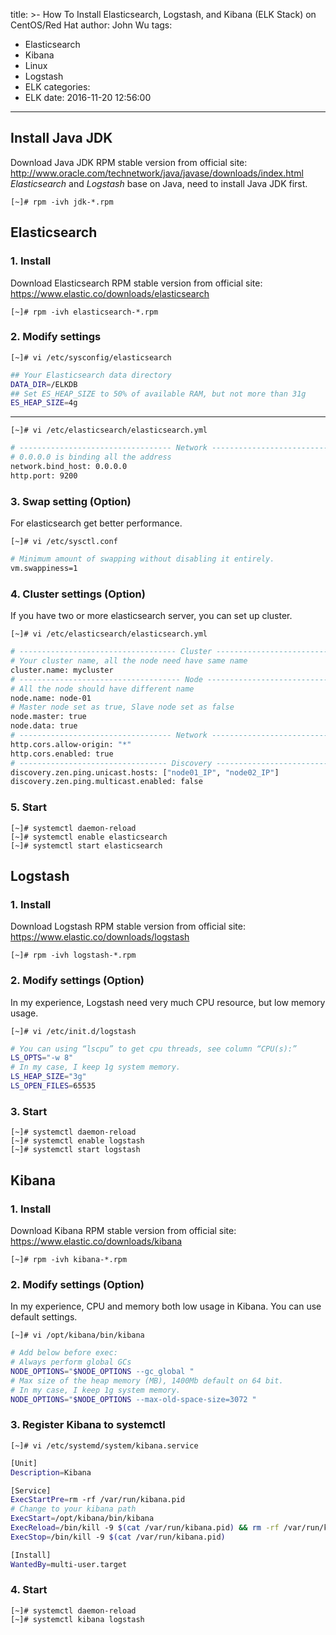 title: >-
  How To Install Elasticsearch, Logstash, and Kibana (ELK Stack) on CentOS/Red
  Hat
author: John Wu
tags:
  - Elasticsearch
  - Kibana
  - Linux
  - Logstash
  - ELK
categories:
  - ELK
date: 2016-11-20 12:56:00
---
## Install Java JDK
Download Java JDK RPM stable version from official site: http://www.oracle.com/technetwork/java/javase/downloads/index.html
*Elasticsearch* and *Logstash* base on Java, need to install Java JDK first.
``` 
[~]# rpm -ivh jdk-*.rpm
```
## Elasticsearch

### 1. Install
Download Elasticsearch RPM stable version from official site:
https://www.elastic.co/downloads/elasticsearch
``` 
[~]# rpm -ivh elasticsearch-*.rpm
```

### 2. Modify settings
``` 
[~]# vi /etc/sysconfig/elasticsearch
```
``` bash
## Your Elasticsearch data directory
DATA_DIR=/ELKDB
## Set ES_HEAP_SIZE to 50% of available RAM, but not more than 31g
ES_HEAP_SIZE=4g
```
---

```
[~]# vi /etc/elasticsearch/elasticsearch.yml
```
```bash
# ---------------------------------- Network ----------------------------------
# 0.0.0.0 is binding all the address
network.bind_host: 0.0.0.0
http.port: 9200
```
### 3. Swap setting (Option)
For elasticsearch get better performance.

```
[~]# vi /etc/sysctl.conf
```
```bash
# Minimum amount of swapping without disabling it entirely.
vm.swappiness=1
```
### 4. Cluster settings (Option)
If you have two or more elasticsearch server, you can set up cluster.

```
[~]# vi /etc/elasticsearch/elasticsearch.yml
```
```bash
# ----------------------------------- Cluster -----------------------------------
# Your cluster name, all the node need have same name
cluster.name: mycluster
# ------------------------------------ Node ------------------------------------
# All the node should have different name
node.name: node-01
# Master node set as true, Slave node set as false
node.master: true
node.data: true
# ---------------------------------- Network ----------------------------------
http.cors.allow-origin: "*"
http.cors.enabled: true
# --------------------------------- Discovery ----------------------------------
discovery.zen.ping.unicast.hosts: ["node01_IP", "node02_IP"]
discovery.zen.ping.multicast.enabled: false

```
### 5. Start
```
[~]# systemctl daemon-reload
[~]# systemctl enable elasticsearch
[~]# systemctl start elasticsearch
```
## Logstash
### 1. Install
Download Logstash RPM stable version from official site:
https://www.elastic.co/downloads/logstash
```
[~]# rpm -ivh logstash-*.rpm
```
### 2. Modify settings (Option)
In my experience, Logstash need very much CPU resource, but low memory usage.
```
[~]# vi /etc/init.d/logstash
```
```bash
# You can using “lscpu” to get cpu threads, see column “CPU(s):”
LS_OPTS="-w 8"
# In my case, I keep 1g system memory.
LS_HEAP_SIZE="3g"
LS_OPEN_FILES=65535
```
### 3. Start
```
[~]# systemctl daemon-reload
[~]# systemctl enable logstash
[~]# systemctl start logstash
```
## Kibana
### 1. Install
Download Kibana RPM stable version from official site:
https://www.elastic.co/downloads/kibana
```
[~]# rpm -ivh kibana-*.rpm
```
### 2. Modify settings (Option)
In my experience, CPU and memory both low usage in Kibana. You can use default settings.

```
[~]# vi /opt/kibana/bin/kibana
```
```bash
# Add below before exec:
# Always perform global GCs
NODE_OPTIONS="$NODE_OPTIONS --gc_global "
# Max size of the heap memory (MB), 1400Mb default on 64 bit.
# In my case, I keep 1g system memory.
NODE_OPTIONS="$NODE_OPTIONS --max-old-space-size=3072 "
```
### 3. Register Kibana to systemctl
```
[~]# vi /etc/systemd/system/kibana.service
```
```bash
[Unit]
Description=Kibana

[Service]
ExecStartPre=rm -rf /var/run/kibana.pid
# Change to your kibana path
ExecStart=/opt/kibana/bin/kibana
ExecReload=/bin/kill -9 $(cat /var/run/kibana.pid) && rm -rf /var/run/kibana.pid && /opt/kibana/bin/kibana
ExecStop=/bin/kill -9 $(cat /var/run/kibana.pid)

[Install]
WantedBy=multi-user.target
```
### 4. Start
```
[~]# systemctl daemon-reload
[~]# systemctl kibana logstash
```